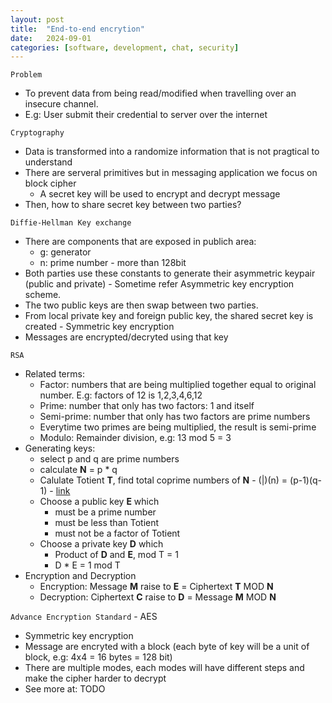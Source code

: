 ```yaml
---
layout: post
title:  "End-to-end encrytion"
date:   2024-09-01
categories: [software, development, chat, security]
---
```


`Problem`
- To prevent data from being read/modified when travelling over an insecure channel.
- E.g: User submit their credential to server over the internet

`Cryptography`
- Data is transformed into a randomize information that is not pragtical to understand
- There are serveral primitives but in messaging application we focus on block cipher
    - A secret key will be used to encrypt and decrypt message
- Then, how to share secret key between two parties?

`Diffie-Hellman Key exchange`
- There are components that are exposed in publich area:
    - g: generator
    - n: prime number - more than 128bit
- Both parties use these constants to generate their asymmetric keypair (public and private) - Sometime refer Asymmetric key encryption scheme.
- The two public keys are then swap between two parties.
- From local private key and foreign public key, the shared secret key is created - Symmetric key encryption
- Messages are encrypted/decryted using that key

`RSA`
- Related terms:
    - Factor: numbers that are being multiplied together equal to original number. E.g: factors of 12 is 1,2,3,4,6,12
    - Prime: number that only has two factors: 1 and itself
    - Semi-prime: number that only has two factors are prime numbers
    - Everytime two primes are being multiplied, the result is semi-prime
    - Modulo: Remainder division, e.g: 13 mod 5 = 3
- Generating keys:
    - select p and q are prime numbers
    - calculate **N** = p * q
    - Calulate Totient **T**, find total coprime numbers of **N** - (|)(n) = (p-1)(q-1) - [link](https://crypto.stackexchange.com/questions/5715/phipq-p-1-q-1)
    - Choose a public key **E** which
        - must be a prime number
        - must be less than Totient
        - must not be a factor of Totient
    - Choose a private key **D** which
        - Product of **D** and **E**, mod T = 1
        - D * E = 1 mod T
- Encryption and Decryption
     - Encryption: Message **M** raise to **E** = Ciphertext **T** MOD **N**
     - Decryption: Ciphertext **C** raise to **D** = Message **M** MOD **N**

`Advance Encryption Standard` - AES
- Symmetric key encryption
- Message are encryted with a block (each byte of key will be a unit of block, e.g: 4x4 = 16 bytes = 128 bit)
- There are multiple modes, each modes will have different steps and make the cipher harder to decrypt
- See more at: TODO
